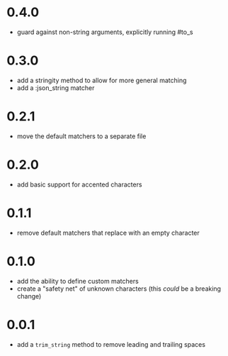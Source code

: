 # 0.4.0
- guard against non-string arguments, explicitly running #to_s

# 0.3.0
- add a stringity method to allow for more general matching
- add a :json_string matcher

# 0.2.1
- move the default matchers to a separate file

# 0.2.0
- add basic support for accented characters

# 0.1.1
- remove default matchers that replace with an empty character

# 0.1.0
- add the ability to define custom matchers
- create a "safety net" of unknown characters (this *could* be a breaking change)

# 0.0.1
- add a `trim_string` method to remove leading and trailing spaces